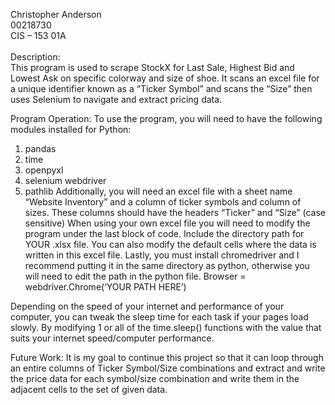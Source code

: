 Christopher Anderson <br>
00218730<br>
CIS – 153 01A<br>
<br>
Description:<br>
This program is used to scrape StockX for Last Sale, Highest Bid and Lowest Ask on specific colorway and size of shoe. It scans an excel file for a unique identifier known as a “Ticker Symbol” and scans the “Size” then uses Selenium to navigate and extract pricing data. 

Program Operation: 
	To use the program, you will need to have the following modules installed for Python: 
1.	pandas
2.	time
3.	openpyxl
4.	selenium webdriver
5.	pathlib
Additionally, you will need an excel file with a sheet name “Website Inventory” and  a column of ticker symbols and column of sizes. These columns should have the headers “Ticker” and “Size” (case sensitive)
When using your own excel file you will need to modify the program under the last block of code. Include the directory path for YOUR .xlsx file. You can also modify the default cells where the data is written in this excel file. 
Lastly, you must install chromedriver and I recommend putting it in the same directory as python, otherwise you will need to edit the path in the python file. Browser = webdriver.Chrome(‘YOUR PATH HERE’) 

Depending on the speed of your internet and performance of your computer, you can tweak the sleep time for each task if your pages load slowly. By modifying 1 or all of the time.sleep() functions with the value that suits your internet speed/computer performance. 

Future Work: 
It is my goal to continue this project so that it can loop through an entire columns of Ticker Symbol/Size combinations and extract and write the price data for each symbol/size combination and write them in the adjacent cells to the set of given data.  
